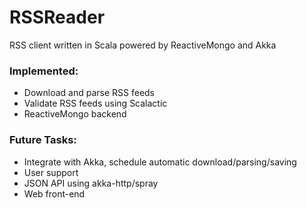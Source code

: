 # RSSReader

RSS client written in Scala powered by ReactiveMongo and Akka 

### Implemented:
 
 * Download and parse RSS feeds
 * Validate RSS feeds using Scalactic
 * ReactiveMongo backend
 

### Future Tasks:
 
 * Integrate with Akka, schedule automatic download/parsing/saving
 * User support
 * JSON API using akka-http/spray
 * Web front-end
 

